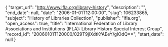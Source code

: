 {
  "target_url": "http://www.ifla.org/library-history", 
  "description": "", 
  "end_date": null, 
  "date": "2006-01-01T12:00:00", 
  "slug": 106233865, 
  "subject": "History of Libraries Collection", 
  "publisher": "ifla.org", 
  "open_access": true, 
  "title": "International Federation of Library Associations and Institutions (IFLA): Library History Special Interest Group", 
  "record_id": "20060101T120000/029T9jIXdtKfAEeY/gIOdQ==", 
  "start_date": null
}


